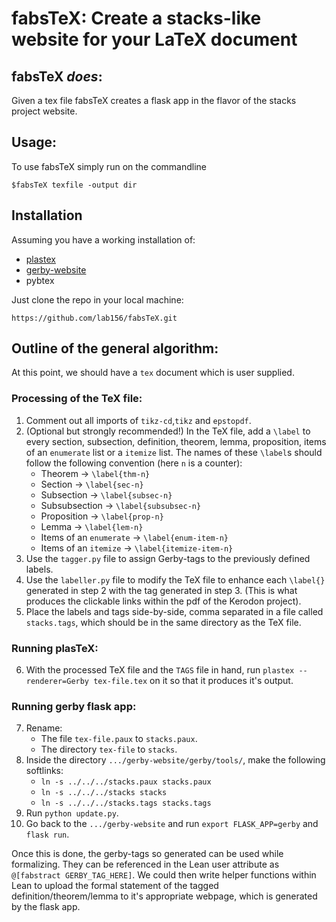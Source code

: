 # fabsTeX: Create a stacks-like website for your LaTeX document

## fabsTeX _does_:
Given a tex file fabsTeX creates a flask app in the flavor of the stacks project website.

## Usage:
To use fabsTeX simply run on the commandline
```shell
$fabsTeX texfile -output dir
```

## Installation
Assuming you have a working installation of:
* [plastex](https://github.com/kodyvajjha/plastex.git) 
* [gerby-website](https://github.com/gerby-project/gerby-website.git)
* pybtex

Just clone the repo in your local machine: 
```shell
https://github.com/lab156/fabsTeX.git
```
## Outline of the general algorithm:
At this point, we should have a `tex` document which is user supplied. 

### Processing of the TeX file:

1. Comment out all imports of `tikz-cd`,`tikz` and `epstopdf`. 
2. (Optional but strongly recommended!) In the TeX file, add a `\label` to every section, subsection, definition, theorem, lemma, proposition, items of an `enumerate` list or a `itemize` list. The names of these `\label`s should follow the following convention (here `n` is a counter):
    - Theorem -> `\label{thm-n}` 
    - Section -> `\label{sec-n}`
    - Subsection -> `\label{subsec-n}`
    - Subsubsection -> `\label{subsubsec-n}`
    - Proposition -> `\label{prop-n}`
    - Lemma -> `\label{lem-n}`
    - Items of an `enumerate` -> `\label{enum-item-n}`
    - Items of an `itemize` -> `\label{itemize-item-n}`
3. Use the `tagger.py` file to assign Gerby-tags to the previously defined labels. 
4. Use the `labeller.py` file to modify the TeX file to enhance each `\label{}` generated in step 2 with the tag generated in step 3. (This is what produces the clickable links within the pdf of the Kerodon project). 
5. Place the labels and tags side-by-side, comma separated in a file called `stacks.tags`, which should be in the same directory as the TeX file. 
### Running plasTeX:
6. With the processed TeX file and the `TAGS` file in hand, run ```plastex --renderer=Gerby tex-file.tex``` on it so that it produces it's output.

### Running gerby flask app:
7. Rename:
    - The file `tex-file.paux` to `stacks.paux`.
    - The directory `tex-file` to `stacks`.
8. Inside the directory `.../gerby-website/gerby/tools/`, make the following softlinks:
    - `ln -s ../../../stacks.paux stacks.paux`
    - `ln -s ../../../stacks stacks`
    - `ln -s ../../../stacks.tags stacks.tags`
9. Run `python update.py`.
10. Go back to the `.../gerby-website` and run `export FLASK_APP=gerby` and `flask run`. 


Once this is done, the gerby-tags so generated can be used while formalizing. They can be referenced in the Lean user attribute as ```@[fabstract GERBY_TAG_HERE]```. We could then write helper functions within Lean to upload the formal statement of the tagged definition/theorem/lemma to it's appropriate webpage, which is generated by the flask app. 



